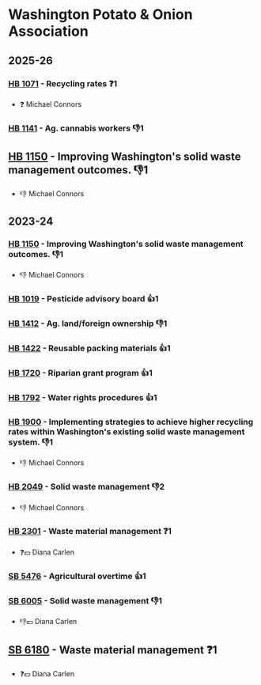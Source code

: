 # Washington Potato & Onion Association
## 2025-26

### [HB 1071](/bill/2025-26/hb/1071/) - Recycling rates   ❓1
* ❓ Michael Connors

### [HB 1141](/bill/2025-26/hb/1141/) - Ag. cannabis workers  👎1 

## [HB 1150](/bill/2025-26/hb/1150/) - Improving Washington's solid waste management outcomes.  👎1 
* 👎 Michael Connors

## 2023-24

### [HB 1150](/bill/2023-24/hb/1150/) - Improving Washington's solid waste management outcomes.  👎1 
* 👎 Michael Connors

### [HB 1019](/bill/2023-24/hb/1019/) - Pesticide advisory board 👍1  

### [HB 1412](/bill/2023-24/hb/1412/) - Ag. land/foreign ownership  👎1 

### [HB 1422](/bill/2023-24/hb/1422/) - Reusable packing materials 👍1  

### [HB 1720](/bill/2023-24/hb/1720/) - Riparian grant program 👍1  

### [HB 1792](/bill/2023-24/hb/1792/) - Water rights procedures 👍1  

### [HB 1900](/bill/2023-24/hb/1900/) - Implementing strategies to achieve higher recycling rates within Washington's existing solid waste management system.  👎1 
* 👎 Michael Connors

### [HB 2049](/bill/2023-24/hb/2049/) - Solid waste management  👎2 
* 👎 Michael Connors

### [HB 2301](/bill/2023-24/hb/2301/) - Waste material management   ❓1
* ❓💵 Diana Carlen

### [SB 5476](/bill/2023-24/sb/5476/) - Agricultural overtime 👍1  

### [SB 6005](/bill/2023-24/sb/6005/) - Solid waste management  👎1 
* 👎💵 Diana Carlen

## [SB 6180](/bill/2023-24/sb/6180/) - Waste material management   ❓1
* ❓💵 Diana Carlen
